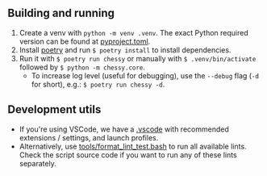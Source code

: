 ## Building and running
1. Create a venv with `python -m venv .venv`. The exact Python required version can be found at
[pyproject.toml](./pyproject.toml).
2. Install [poetry](https://python-poetry.org/) and run `$ poetry install` to install dependencies.
3. Run it with `$ poetry run chessy` or manually with `$ .venv/bin/activate` followed by `$ python -m chessy.core`.
    - To increase log level (useful for debugging), use the `--debug` flag (`-d` for short), e.g.: `$ poetry run chessy -d`.

## Development utils
- If you're using VSCode, we have a [.vscode](./.vscode) with recommended extensions / settings,
and launch profiles.
- Alternatively, use [tools/format_lint_test.bash](./tools/format_lint_test.bash) to run all available lints.
Check the script source code if you want to run any of these lints separately.
